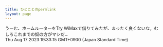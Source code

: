 ```yaml
---
title: ひとことのpermlink
layout: page
---
```

<div class="box" dt="1692268395735">
  うーむ、ホームルーターをTry WiMaxで借りてみたが、まったく良くないな。むしろこれまでの奴の方がマシだ…
  <div class="content is-small">Thu Aug 17 2023 19:33:15 GMT+0900 (Japan Standard Time)</div>
</div>